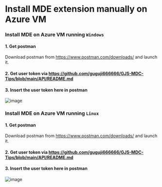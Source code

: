 # Install MDE extension manually on Azure VM

### Install MDE on Azure VM running `Windows`
#### 1. Get postman
Download postman from https://www.postman.com/downloads/ and launch it.
#### 2. Get user token via https://github.com/guguji666666/GJS-MDC-Tips/blob/main/API/README.md
#### 3. Insert the user token here in postman
![image](https://user-images.githubusercontent.com/96930989/210289242-15003c92-1406-4289-9cfd-a08e5cd7260f.png)



### Install MDE on Azure VM running `Linux`
#### 1. Get postman
Download postman from https://www.postman.com/downloads/ and launch it.
#### 2. Get user token via https://github.com/guguji666666/GJS-MDC-Tips/blob/main/API/README.md
#### 3. Insert the user token here in postman
![image](https://user-images.githubusercontent.com/96930989/210289242-15003c92-1406-4289-9cfd-a08e5cd7260f.png)
